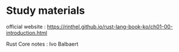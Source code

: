 # Study materials
official website : https://rinthel.github.io/rust-lang-book-ko/ch01-00-introduction.html

Rust Core notes : Ivo Balbaert
